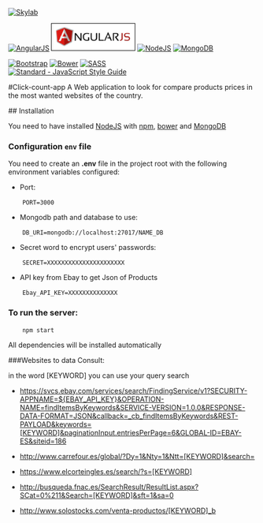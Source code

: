 [![Skylab](https://github.com/FransLopez/logo-images/blob/master/logos/skylab-56.png)](http://www.skylabcoders.com/)  

[![AngularJS](https://github.com/FransLopez/logo-images/blob/master/logos/angularjs.png)](https://angularjs.org/)
[![AngularJS](https://github.com/Iggy-Codes/logo-images/blob/master/logos/angularjs.png)](https://angularjs.org/)
[![NodeJS](https://github.com/FransLopez/logo-images/blob/master/logos/nodejs.png)](https://nodejs.org/)
[![MongoDB](https://github.com/FransLopez/logo-images/blob/master/logos/mongodb.png)](https://www.mongodb.com/)

[![Bootstrap](https://github.com/FransLopez/logo-images/blob/master/logos/bootstrap.png)](http://getbootstrap.com/)
[![Bower](https://github.com/FransLopez/logo-images/blob/master/logos/bower.png)](https://bower.io/)
[![SASS](https://github.com/FransLopez/logo-images/blob/master/logos/sass.png)](http://sass-lang.com/)  
[![Standard - JavaScript Style Guide](https://img.shields.io/badge/code%20style-standard-brightgreen.svg)](http://standardjs.com/)

#Click-count-app
A Web application to look for compare products prices in the most wanted websites of the country.

## Installation

You need to have installed [NodeJS](https://nodejs.org/) with [npm](https://www.npmjs.com/), [bower](https://bower.io/) and [MongoDB](https://www.mongodb.com/)

### Configuration `env` file
You need to create an **.env** file in the project root with the following environment variables configured:
- Port:
```
    PORT=3000
```

- Mongodb path and database to use:
```
    DB_URI=mongodb://localhost:27017/NAME_DB
```

- Secret word to encrypt users' passwords:
```
    SECRET=XXXXXXXXXXXXXXXXXXXXXX
```

- API key from Ebay to get Json of Products
```
    Ebay_API_KEY=XXXXXXXXXXXXXX
```

### To run the server:
```
    npm start
```
All dependencies will be installed automatically

###Websites to data Consult:

in the word [KEYWORD] you can use your query search

- https://svcs.ebay.com/services/search/FindingService/v1?SECURITY-APPNAME=${EBAY_API_KEY}&OPERATION-NAME=findItemsByKeywords&SERVICE-VERSION=1.0.0&RESPONSE-DATA-FORMAT=JSON&callback=_cb_findItemsByKeywords&REST-PAYLOAD&keywords=[KEYWORD]&paginationInput.entriesPerPage=6&GLOBAL-ID=EBAY-ES&siteid=186

- http://www.carrefour.es/global/?Dy=1&Nty=1&Ntt=[KEYWORD]&search=

- https://www.elcorteingles.es/search/?s=[KEYWORD]

- http://busqueda.fnac.es/SearchResult/ResultList.aspx?SCat=0%211&Search=[KEYWORD]&sft=1&sa=0

- http://www.solostocks.com/venta-productos/[KEYWORD]_b
